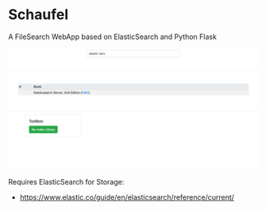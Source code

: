 # Schaufel
A FileSearch WebApp based on ElasticSearch and Python Flask

![screenshot](screenshot.png)

Requires ElasticSearch for Storage:
* https://www.elastic.co/guide/en/elasticsearch/reference/current/
